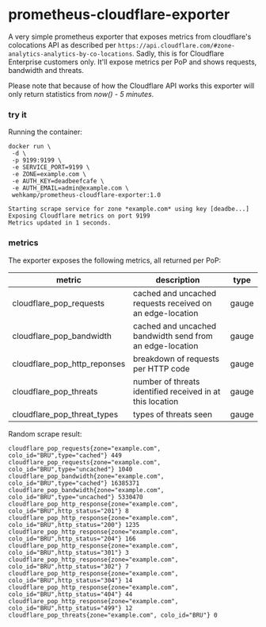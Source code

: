 # prometheus-cloudflare-exporter
A very simple prometheus exporter that exposes metrics from cloudflare's colocations API as described per `https://api.cloudflare.com/#zone-analytics-analytics-by-co-locations`. Sadly, this is for Cloudflare Enterprise customers only.
It'll expose metrics per PoP and shows requests, bandwidth and threats.

Please note that because of how the Cloudflare API works this exporter will only return statistics from _now() - 5 minutes_.

### try it
Running the container:

```
docker run \
 -d \
 -p 9199:9199 \
 -e SERVICE_PORT=9199 \
 -e ZONE=example.com \
 -e AUTH_KEY=deadbeefcafe \
 -e AUTH_EMAIL=admin@example.com \
 wehkamp/prometheus-cloudflare-exporter:1.0
```
```
Starting scrape service for zone *example.com* using key [deadbe...]
Exposing Cloudflare metrics on port 9199
Metrics updated in 1 seconds.
```

### metrics
The exporter exposes the following metrics, all returned per PoP:

| metric | description | type |
| ------ | ----------- | ---- |
| cloudflare_pop_requests | cached and uncached requests received on an edge-location | gauge |
| cloudflare_pop_bandwidth | cached and uncached bandwidth send from an edge-location | gauge |
| cloudflare_pop_http_reponses | breakdown of requests per HTTP code | gauge |
| cloudflare_pop_threats | number of threats identified received in at this location | gauge |
| cloudflare_pop_threat_types | types of threats seen | gauge

Random scrape result:
```
cloudflare_pop_requests{zone="example.com", colo_id="BRU",type="cached"} 449
cloudflare_pop_requests{zone="example.com", colo_id="BRU",type="uncached"} 1040
cloudflare_pop_bandwidth{zone="example.com", colo_id="BRU",type="cached"} 16385371
cloudflare_pop_bandwidth{zone="example.com", colo_id="BRU",type="uncached"} 5330470
cloudflare_pop_http_response{zone="example.com", colo_id="BRU",http_status="201"} 8
cloudflare_pop_http_response{zone="example.com", colo_id="BRU",http_status="200"} 1235
cloudflare_pop_http_response{zone="example.com", colo_id="BRU",http_status="204"} 166
cloudflare_pop_http_response{zone="example.com", colo_id="BRU",http_status="301"} 3
cloudflare_pop_http_response{zone="example.com", colo_id="BRU",http_status="302"} 7
cloudflare_pop_http_response{zone="example.com", colo_id="BRU",http_status="304"} 14
cloudflare_pop_http_response{zone="example.com", colo_id="BRU",http_status="404"} 44
cloudflare_pop_http_response{zone="example.com", colo_id="BRU",http_status="499"} 12
cloudflare_pop_threats{zone="example.com", colo_id="BRU"} 0
```
